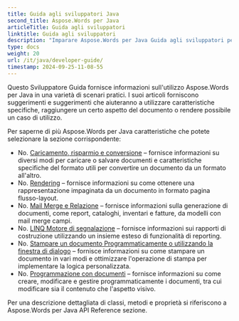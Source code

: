 ```yaml
---
title: Guida agli sviluppatori Java
second_title: Aspose.Words per Java
articleTitle: Guida agli sviluppatori
linktitle: Guida agli sviluppatori
description: "Imparare Aspose.Words per Java Guida agli sviluppatori per ottenere più casi di utilizzo, consigli e dettagli tecnici."
type: docs
weight: 20
url: /it/java/developer-guide/
timestamp: 2024-09-25-11-08-55
---
```


Questo Sviluppatore Guida fornisce informazioni sull'utilizzo Aspose.Words per Java in una varietà di scenari pratici. I suoi articoli forniscono suggerimenti e suggerimenti che aiuteranno a utilizzare caratteristiche specifiche, raggiungere un certo aspetto del documento o rendere possibile un caso di utilizzo.

Per saperne di più Aspose.Words per Java caratteristiche che potete selezionare la sezione corrispondente:

- No. [Caricamento, risparmio e conversione](/words/it/java/loading-saving-and-converting/) – fornisce informazioni su diversi modi per caricare o salvare documenti e caratteristiche specifiche del formato utili per convertire un documento da un formato all'altro.
- No. [Rendering](/words/it/java/rendering/) – fornisce informazioni su come ottenere una rappresentazione impaginata da un documento in formato pagina flusso-layout.
- No. [Mail Merge e Relazione](/words/java/mail-merge-and-reporting/) – fornisce informazioni sulla generazione di documenti, come report, cataloghi, inventari e fatture, da modelli con mail merge campi.
- No. [LINQ Motore di segnalazione](/words/java/linq-reporting-engine/) – fornisce informazioni sui rapporti di costruzione utilizzando un insieme esteso di funzionalità di reporting.
- No. [Stampare un documento Programmaticamente o utilizzando la finestra di dialogo](/words/it/java/print-a-document-programmatically-or-using-dialogs/) – fornisce informazioni su come stampare un documento in vari modi e ottimizzare l'operazione di stampa per implementare la logica personalizzata.
- No. [Programmazione con documenti](/words/it/java/programming-with-documents/) – fornisce informazioni su come creare, modificare e gestire programmaticamente i documenti, tra cui modificare sia il contenuto che l'aspetto visivo.

Per una descrizione dettagliata di classi, metodi e proprietà si riferiscono a Aspose.Words per Java API Reference sezione.
